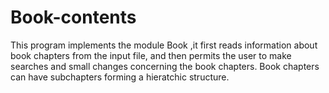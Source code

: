 # Book-contents
This program implements the module Book ,it first reads information about book chapters from the input file, and then permits the user to make 
searches and small changes concerning the book chapters. Book chapters can have subchapters forming a hieratchic structure.
